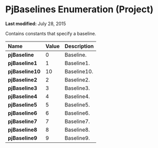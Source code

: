
# PjBaselines Enumeration (Project)

 **Last modified:** July 28, 2015

Contains constants that specify a baseline.


|**Name**|**Value**|**Description**|
|:-----|:-----|:-----|
| **pjBaseline**|0|Baseline.|
| **pjBaseline1**|1|Baseline1.|
| **pjBaseline10**|10|Baseline10.|
| **pjBaseline2**|2|Baseline2.|
| **pjBaseline3**|3|Baseline3.|
| **pjBaseline4**|4|Baseline4.|
| **pjBaseline5**|5|Baseline5.|
| **pjBaseline6**|6|Baseline6.|
| **pjBaseline7**|7|Baseline7.|
| **pjBaseline8**|8|Baseline8.|
| **pjBaseline9**|9|Baseline9.|
